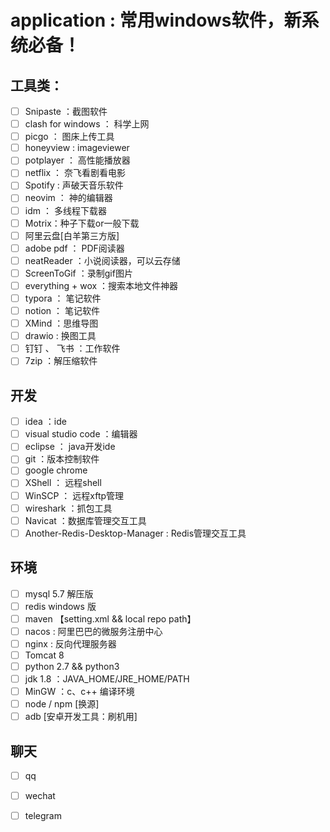 # application : 常用windows软件，新系统必备！

## 工具类：

- [ ] Snipaste ：截图软件
- [ ] clash for windows ： 科学上网
- [ ] picgo ： 图床上传工具
- [ ] honeyview : imageviewer
- [ ] potplayer ： 高性能播放器
- [ ] netflix ： 奈飞看剧看电影
- [ ] Spotify : 声破天音乐软件
- [ ] neovim ： 神的编辑器
- [ ] idm ： 多线程下载器
- [ ] Motrix：种子下载or一般下载
- [ ] 阿里云盘[白羊第三方版]
- [ ] adobe pdf ： PDF阅读器
- [ ] neatReader ：小说阅读器，可以云存储
- [ ] ScreenToGif ：录制gif图片
- [ ] everything + wox ：搜索本地文件神器
- [ ] typora ： 笔记软件
- [ ] notion ： 笔记软件
- [ ] XMind ：思维导图
- [ ] drawio : 换图工具
- [ ] 钉钉 、 飞书 ：工作软件
- [ ] 7zip ：解压缩软件

## 开发

- [ ] idea ：ide
- [ ] visual studio code ：编辑器
- [ ] eclipse ： java开发ide
- [ ] git ：版本控制软件
- [ ] google chrome
- [ ] XShell ： 远程shell 
- [ ] WinSCP ： 远程xftp管理
- [ ] wireshark ：抓包工具
- [ ] Navicat ：数据库管理交互工具
- [ ] Another-Redis-Desktop-Manager : Redis管理交互工具

## 环境

- [ ] mysql 5.7 解压版
- [ ] redis windows 版 
- [ ] maven 【setting.xml && local repo path】
- [ ] nacos : 阿里巴巴的微服务注册中心
- [ ] nginx : 反向代理服务器
- [ ] Tomcat 8
- [ ] python 2.7 && python3
- [ ] jdk 1.8 ：JAVA_HOME/JRE_HOME/PATH
- [ ] MinGW ：c、c++ 编译环境
- [ ] node / npm [换源] 
- [ ] adb [安卓开发工具：刷机用]

## 聊天

- [ ] qq 
- [ ] wechat 
- [ ] telegram 



